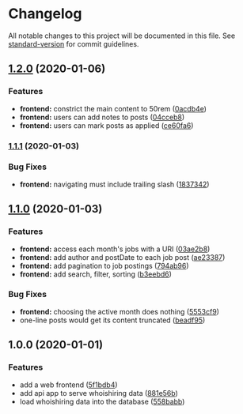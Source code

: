 # Changelog

All notable changes to this project will be documented in this file. See [standard-version](https://github.com/conventional-changelog/standard-version) for commit guidelines.

## [1.2.0](https://github.com/jerroydmoore/whoishiring.work/compare/v1.1.1...v1.2.0) (2020-01-06)


### Features

* **frontend:** constrict the main content to 50rem ([0acdb4e](https://github.com/jerroydmoore/whoishiring.work/commit/0acdb4ea34bebf10e5ab8a48524da24c6a8b73b9))
* **frontend:** users can add notes to posts ([04cceb8](https://github.com/jerroydmoore/whoishiring.work/commit/04cceb8ce38d9955612a412b8a12d7f0adcd1cb8))
* **frontend:** users can mark posts as applied ([ce60fa6](https://github.com/jerroydmoore/whoishiring.work/commit/ce60fa65587134f7320d5ace1af9759e38f0c917))

### [1.1.1](https://github.com/jerroydmoore/whoishiring.work/compare/v1.1.0...v1.1.1) (2020-01-03)


### Bug Fixes

* **frontend:** navigating must include trailing slash ([1837342](https://github.com/jerroydmoore/whoishiring.work/commit/1837342a1a45043521e0563277bd7a14ec153aae))

## [1.1.0](https://github.com/jerroydmoore/whoishiring.work/compare/v1.0.0...v1.1.0) (2020-01-03)


### Features

* **frontend:** access each month's jobs with a URI ([03ae2b8](https://github.com/jerroydmoore/whoishiring.work/commit/03ae2b875364853f207aefd260202735426c38d9))
* **frontend:** add author and postDate to each job post ([ae23387](https://github.com/jerroydmoore/whoishiring.work/commit/ae23387e1b0396f02a01e4f9f924bf5a1c9b9e78))
* **frontend:** add pagination to job postings ([794ab96](https://github.com/jerroydmoore/whoishiring.work/commit/794ab96825b858608268f35da71cc2f1b4c3d16b))
* **frontend:** add search, filter, sorting ([b3eebd6](https://github.com/jerroydmoore/whoishiring.work/commit/b3eebd6fe600107a0909736d5a1dc59f5a1a272c))


### Bug Fixes

* **frontend:** choosing the active month does nothing ([5553cf9](https://github.com/jerroydmoore/whoishiring.work/commit/5553cf91e348e6d0399e2c68d91abacabdcf8bc3))
* one-line posts would get its content truncated ([beadf95](https://github.com/jerroydmoore/whoishiring.work/commit/beadf95d2c4a145595896e1d6938ff534bee605a))

## 1.0.0 (2020-01-01)


### Features

* add a web frontend ([5f1bdb4](https://github.com/jerroydmoore/whoishiring.work/commit/5f1bdb484a2285a425c4f8996387e02859357a1b))
* add api app to serve whoishiring data ([881e56b](https://github.com/jerroydmoore/whoishiring.work/commit/881e56b5450776246e48ca4e8adf391acc338ea0))
* load whoishiring data into the database ([558babb](https://github.com/jerroydmoore/whoishiring.work/commit/558babb927f3f51a793ed88a694e3b3df79ba337))
